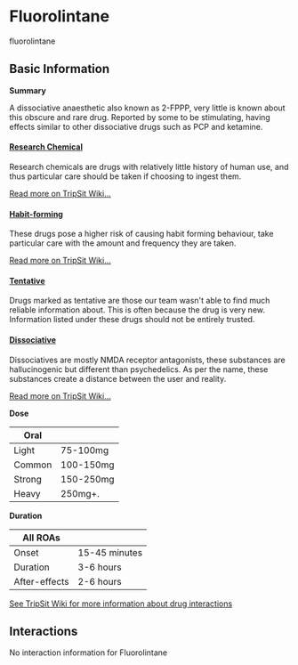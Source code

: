 # Fluorolintane

fluorolintane

## Basic Information

**Summary**

A dissociative anaesthetic also known as 2-FPPP, very little is known about this obscure and rare drug. Reported by some to be stimulating, having effects similar to other dissociative drugs such as PCP and ketamine.

#### [Research Chemical](/category/research-chemical)

Research chemicals are drugs with relatively little history of human use, and thus particular care should be taken if choosing to ingest them.

[Read more on TripSit Wiki...](#{category.wiki})

#### [Habit-forming](/category/habit-forming)

These drugs pose a higher risk of causing habit forming behaviour, take particular care with the amount and frequency they are taken.

[Read more on TripSit Wiki...](#{category.wiki})

#### [Tentative](/category/tentative)

Drugs marked as tentative are those our team wasn't able to find much reliable information about. This is often because the drug is very new. Information listed under these drugs should not be entirely trusted.

#### [Dissociative](/category/dissociative)

Dissociatives are mostly NMDA receptor antagonists, these substances are hallucinogenic but different than psychedelics. As per the name, these substances create a distance between the user and reality.

[Read more on TripSit Wiki...](#{category.wiki})

**Dose**

| Oral   |           |
| ------ | --------- |
| Light  | 75-100mg  |
| Common | 100-150mg |
| Strong | 150-250mg |
| Heavy  | 250mg+.   |

**Duration**

| All ROAs      |               |
| ------------- | ------------- |
| Onset         | 15-45 minutes |
| Duration      | 3-6 hours     |
| After-effects | 2-6 hours     |

[See TripSit Wiki for more information about drug interactions](http://combo.tripsit.me/)

## Interactions

No interaction information for Fluorolintane